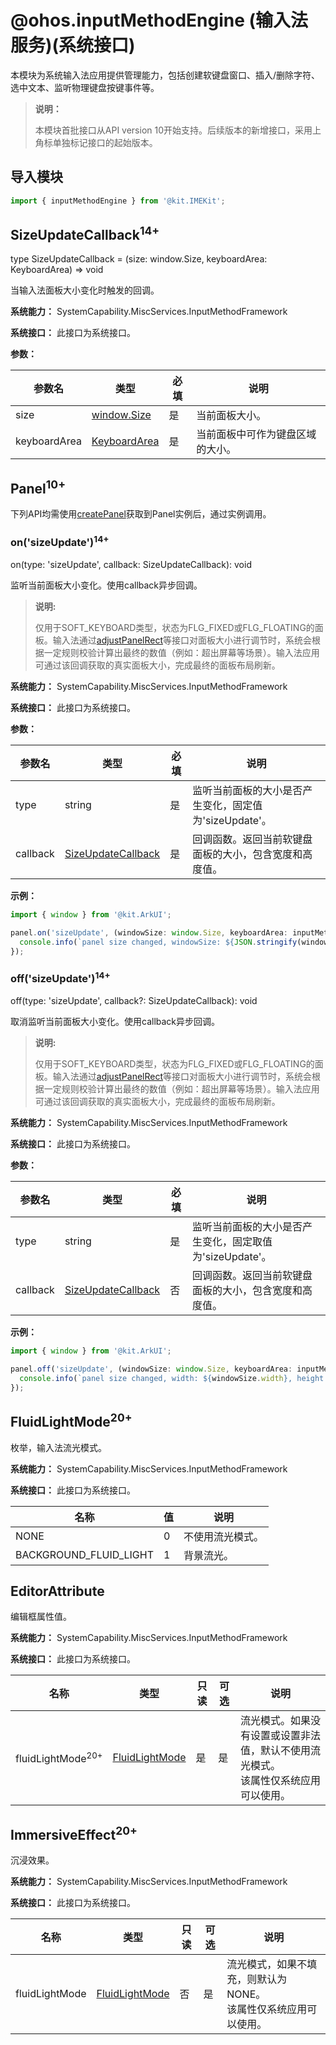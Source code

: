 # @ohos.inputMethodEngine (输入法服务)(系统接口)
<!--Kit: IME Kit-->
<!--Subsystem: MiscServices-->
<!--Owner: @illybyy-->
<!--Designer: @andeszhang-->
<!--Tester: @murphy1984-->
<!--Adviser: @zhang_yixin13-->

本模块为系统输入法应用提供管理能力，包括创建软键盘窗口、插入/删除字符、选中文本、监听物理键盘按键事件等。

> **说明：**
>
> 本模块首批接口从API version 10开始支持。后续版本的新增接口，采用上角标单独标记接口的起始版本。

## 导入模块

```ts
import { inputMethodEngine } from '@kit.IMEKit';
```

## SizeUpdateCallback<sup>14+</sup>

type SizeUpdateCallback = (size: window.Size, keyboardArea: KeyboardArea) => void

当输入法面板大小变化时触发的回调。

**系统能力：** SystemCapability.MiscServices.InputMethodFramework

**系统接口：** 此接口为系统接口。

**参数：**

| 参数名       | 类型                                                 | 必填 | 说明                             |
| ------------ | ---------------------------------------------------- | ---- | -------------------------------- |
| size         | [window.Size](../apis-arkui/arkts-apis-window-i.md#size7) | 是   | 当前面板大小。                   |
| keyboardArea | [KeyboardArea](./js-apis-inputmethodengine.md#keyboardarea15)    | 是   | 当前面板中可作为键盘区域的大小。 |

## Panel<sup>10+</sup>

下列API均需使用[createPanel](./js-apis-inputmethodengine.md#createpanel10)获取到Panel实例后，通过实例调用。

### on('sizeUpdate')<sup>14+</sup>

on(type: 'sizeUpdate', callback: SizeUpdateCallback): void

监听当前面板大小变化。使用callback异步回调。

> **说明:**
>
> 仅用于SOFT_KEYBOARD类型，状态为FLG_FIXED或FLG_FLOATING的面板。输入法通过[adjustPanelRect](./js-apis-inputmethodengine.md#adjustpanelrect15)等接口对面板大小进行调节时，系统会根据一定规则校验计算出最终的数值（例如：超出屏幕等场景）。输入法应用可通过该回调获取的真实面板大小，完成最终的面板布局刷新。

**系统能力：** SystemCapability.MiscServices.InputMethodFramework

**系统接口：** 此接口为系统接口。

**参数：**

| 参数名   | 类型                                        | 必填 | 说明                                                   |
| -------- | ------------------------------------------- | ---- | ------------------------------------------------------ |
| type     | string                                      | 是   | 监听当前面板的大小是否产生变化，固定值为'sizeUpdate'。 |
| callback | [SizeUpdateCallback](#sizeupdatecallback14) | 是   | 回调函数。返回当前软键盘面板的大小，包含宽度和高度值。 |

**示例：**

```ts
import { window } from '@kit.ArkUI';

panel.on('sizeUpdate', (windowSize: window.Size, keyboardArea: inputMethodEngine.KeyboardArea) => {
  console.info(`panel size changed, windowSize: ${JSON.stringify(windowSize)}, keyboardArea: ${JSON.stringify(keyboardArea)}`);
});
```

### off('sizeUpdate')<sup>14+</sup>

off(type: 'sizeUpdate', callback?: SizeUpdateCallback): void

取消监听当前面板大小变化。使用callback异步回调。

> **说明:**
>
> 仅用于SOFT_KEYBOARD类型，状态为FLG_FIXED或FLG_FLOATING的面板。输入法通过[adjustPanelRect](./js-apis-inputmethodengine.md#adjustpanelrect15)等接口对面板大小进行调节时，系统会根据一定规则校验计算出最终的数值（例如：超出屏幕等场景）。输入法应用可通过该回调获取的真实面板大小，完成最终的面板布局刷新。

**系统能力：** SystemCapability.MiscServices.InputMethodFramework

**系统接口：** 此接口为系统接口。

**参数：**

| 参数名   | 类型                                        | 必填 | 说明                                                     |
| -------- | ------------------------------------------- | ---- | -------------------------------------------------------- |
| type     | string                                      | 是   | 监听当前面板的大小是否产生变化，固定取值为'sizeUpdate'。 |
| callback | [SizeUpdateCallback](#sizeupdatecallback14) | 否   | 回调函数。返回当前软键盘面板的大小，包含宽度和高度值。   |

**示例：**

```ts
import { window } from '@kit.ArkUI';

panel.off('sizeUpdate', (windowSize: window.Size, keyboardArea: inputMethodEngine.KeyboardArea) => {
  console.info(`panel size changed, width: ${windowSize.width}, height: ${windowSize.height}`);
});
```
## FluidLightMode<sup>20+</sup>

枚举，输入法流光模式。

**系统能力：** SystemCapability.MiscServices.InputMethodFramework

**系统接口：** 此接口为系统接口。

| 名称         | 值 | 说明               |
| ------------ | -- | ------------------ |
| NONE | 0 | 不使用流光模式。 |
| BACKGROUND_FLUID_LIGHT  | 1 | 背景流光。 |

## EditorAttribute

编辑框属性值。

**系统能力：** SystemCapability.MiscServices.InputMethodFramework

**系统接口：** 此接口为系统接口。

| 名称         | 类型 | 只读 | 可选 | 说明               |
| ------------ | -------- | ---- | ---- | ------------------ |
| fluidLightMode<sup>20+</sup> | [FluidLightMode](#fluidlightmode20) | 是 | 是 | 流光模式。如果没有设置或设置非法值，默认不使用流光模式。<br>该属性仅系统应用可以使用。|

## ImmersiveEffect<sup>20+</sup>

沉浸效果。

**系统能力：** SystemCapability.MiscServices.InputMethodFramework

**系统接口：** 此接口为系统接口。

| 名称   | 类型                                  | 只读 | 可选 | 说明           |
| ------ | ------------------------------------ | ---- | ---- | -------------- |
| fluidLightMode | [FluidLightMode](#fluidlightmode20) | 否   | 是   | 流光模式，如果不填充，则默认为NONE。<br>该属性仅系统应用可以使用。 |
<!--no_check-->